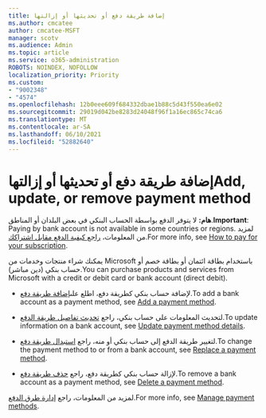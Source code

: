```yaml
---
title: إضافة طريقة دفع أو تحديثها أو إزالتها
ms.author: cmcatee
author: cmcatee-MSFT
manager: scotv
ms.audience: Admin
ms.topic: article
ms.service: o365-administration
ROBOTS: NOINDEX, NOFOLLOW
localization_priority: Priority
ms.custom:
- "9002348"
- "4574"
ms.openlocfilehash: 12b0eee609f684332dbae1b88c5d43f550ea6e02
ms.sourcegitcommit: 29019d042be8283d24048f96f1a16ec865c74ca6
ms.translationtype: MT
ms.contentlocale: ar-SA
ms.lasthandoff: 06/10/2021
ms.locfileid: "52882640"
---
```

# <a name="add-update-or-remove-payment-method"></a><span data-ttu-id="beec9-102">إضافة طريقة دفع أو تحديثها أو إزالتها</span><span class="sxs-lookup"><span data-stu-id="beec9-102">Add, update, or remove payment method</span></span>

<span data-ttu-id="beec9-103">**هام:** لا يتوفر الدفع بواسطة الحساب البنكي في بعض البلدان أو المناطق.</span><span class="sxs-lookup"><span data-stu-id="beec9-103">**Important**: Paying by bank account is not available in some countries or regions.</span></span> <span data-ttu-id="beec9-104">لمزيد من المعلومات، [راجع كيفية الدفع مقابل اشتراكك](/microsoft-365/commerce/billing-and-payments/pay-for-your-subscription).</span><span class="sxs-lookup"><span data-stu-id="beec9-104">For more info, see [How to pay for your subscription](/microsoft-365/commerce/billing-and-payments/pay-for-your-subscription).</span></span> 

<span data-ttu-id="beec9-105">يمكنك شراء منتجات وخدمات من Microsoft باستخدام بطاقة ائتمان أو بطاقة خصم أو حساب بنكي (دين مباشر).</span><span class="sxs-lookup"><span data-stu-id="beec9-105">You can purchase products and services from Microsoft with a credit or debit card or bank account (direct debit).</span></span>

- <span data-ttu-id="beec9-106">لإضافة حساب بنكي كطريقة دفع، اطلع على[إضافة طريقة دفع](/microsoft-365/commerce/billing-and-payments/manage-payment-methods#add-a-payment-method).</span><span class="sxs-lookup"><span data-stu-id="beec9-106">To add a bank account as a payment method, see [Add a payment method](/microsoft-365/commerce/billing-and-payments/manage-payment-methods#add-a-payment-method).</span></span>

- <span data-ttu-id="beec9-107">لتحديث المعلومات على حساب بنكي، راجع [تحديث تفاصيل طريقة الدفع](/microsoft-365/commerce/billing-and-payments/manage-payment-methods#update-payment-method-details).</span><span class="sxs-lookup"><span data-stu-id="beec9-107">To update information on a bank account, see [Update payment method details](/microsoft-365/commerce/billing-and-payments/manage-payment-methods#update-payment-method-details).</span></span>

- <span data-ttu-id="beec9-108">لتغيير طريقة الدفع إلى حساب بنكي أو منه، راجع [استبدال طريقة دفع](/microsoft-365/commerce/billing-and-payments/manage-payment-methods#replace-a-payment-method).</span><span class="sxs-lookup"><span data-stu-id="beec9-108">To change the payment method to or from a bank account, see [Replace a payment method](/microsoft-365/commerce/billing-and-payments/manage-payment-methods#replace-a-payment-method).</span></span>

- <span data-ttu-id="beec9-109">لإزالة حساب بنكي كطريقة دفع، راجع [حذف طريقة دفع](/microsoft-365/commerce/billing-and-payments/manage-payment-methods#delete-a-payment-method).</span><span class="sxs-lookup"><span data-stu-id="beec9-109">To remove a bank account as a payment method, see [Delete a payment method](/microsoft-365/commerce/billing-and-payments/manage-payment-methods#delete-a-payment-method).</span></span>

<span data-ttu-id="beec9-110">لمزيد من المعلومات، راجع [إدارة طرق الدفع](/microsoft-365/commerce/billing-and-payments/manage-payment-methods).</span><span class="sxs-lookup"><span data-stu-id="beec9-110">For more info, see [Manage payment methods](/microsoft-365/commerce/billing-and-payments/manage-payment-methods).</span></span>
